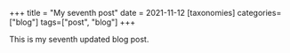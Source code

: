 +++
title = "My seventh post"
date = 2021-11-12
[taxonomies]
categories=["blog"]
tags=["post", "blog"]
+++

This is my seventh updated blog post.
